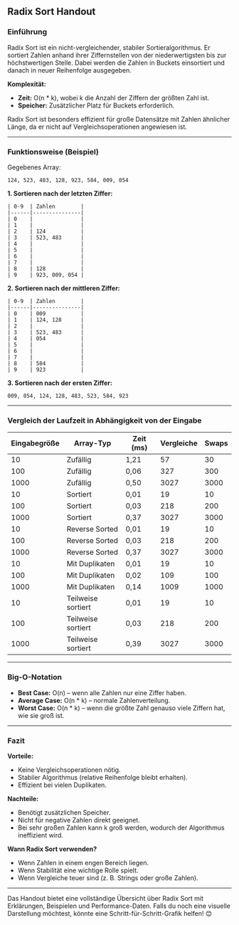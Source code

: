 ## Radix Sort Handout

### **Einführung**
Radix Sort ist ein nicht-vergleichender, stabiler Sortieralgorithmus. Er sortiert Zahlen anhand ihrer Ziffernstellen von der niederwertigsten bis zur höchstwertigen Stelle. Dabei werden die Zahlen in Buckets einsortiert und danach in neuer Reihenfolge ausgegeben.

**Komplexität:**
- **Zeit:** O(n * k), wobei k die Anzahl der Ziffern der größten Zahl ist.
- **Speicher:** Zusätzlicher Platz für Buckets erforderlich.

Radix Sort ist besonders effizient für große Datensätze mit Zahlen ähnlicher Länge, da er nicht auf Vergleichsoperationen angewiesen ist.

---

### **Funktionsweise (Beispiel)**
Gegebenes Array:
```
124, 523, 483, 128, 923, 584, 009, 054
```
**1. Sortieren nach der letzten Ziffer:**
```
| 0-9  | Zahlen        |
|------|---------------|
| 0    |               |
| 1    |               |
| 2    | 124           |
| 3    | 523, 483      |
| 4    |               |
| 5    |               |
| 6    |               |
| 7    |               |
| 8    | 128           |
| 9    | 923, 009, 054 |
```

**2. Sortieren nach der mittleren Ziffer:**
```
| 0-9  | Zahlen        |
|------|---------------|
| 0    | 009           |
| 1    | 124, 128      |
| 2    |               |
| 3    | 523, 483      |
| 4    | 054           |
| 5    |               |
| 6    |               |
| 7    |               |
| 8    | 584           |
| 9    | 923           |
```

**3. Sortieren nach der ersten Ziffer:**
```
009, 054, 124, 128, 483, 523, 584, 923
```

---

### **Vergleich der Laufzeit in Abhängigkeit von der Eingabe**
| Eingabegröße | Array-Typ          | Zeit (ms) | Vergleiche | Swaps  |
|--------------|--------------------|-----------|-----------|--------|
| 10           | Zufällig           | 1,21      | 57        | 30     |
| 100          | Zufällig           | 0,06      | 327       | 300    |
| 1000         | Zufällig           | 0,50      | 3027      | 3000   |
| 10           | Sortiert           | 0,01      | 19        | 10     |
| 100          | Sortiert           | 0,03      | 218       | 200    |
| 1000         | Sortiert           | 0,37      | 3027      | 3000   |
| 10           | Reverse Sorted     | 0,01      | 19        | 10     |
| 100          | Reverse Sorted     | 0,03      | 218       | 200    |
| 1000         | Reverse Sorted     | 0,37      | 3027      | 3000   |
| 10           | Mit Duplikaten     | 0,01      | 19        | 10     |
| 100          | Mit Duplikaten     | 0,02      | 109       | 100    |
| 1000         | Mit Duplikaten     | 0,14      | 1009      | 1000   |
| 10           | Teilweise sortiert | 0,01      | 19        | 10     |
| 100          | Teilweise sortiert | 0,03      | 218       | 200    |
| 1000         | Teilweise sortiert | 0,39      | 3027      | 3000   |

---

### **Big-O-Notation**
- **Best Case:** O(n) – wenn alle Zahlen nur eine Ziffer haben.
- **Average Case:** O(n * k) – normale Zahlenverteilung.
- **Worst Case:** O(n * k) – wenn die größte Zahl genauso viele Ziffern hat, wie sie groß ist.

---

### **Fazit**
 **Vorteile:**
- Keine Vergleichsoperationen nötig.
- Stabiler Algorithmus (relative Reihenfolge bleibt erhalten).
- Effizient bei vielen Duplikaten.

 **Nachteile:**
- Benötigt zusätzlichen Speicher.
- Nicht für negative Zahlen direkt geeignet.
- Bei sehr großen Zahlen kann k groß werden, wodurch der Algorithmus ineffizient wird.

**Wann Radix Sort verwenden?**
- Wenn Zahlen in einem engen Bereich liegen.
- Wenn Stabilität eine wichtige Rolle spielt.
- Wenn Vergleiche teuer sind (z. B. Strings oder große Zahlen).

---

Das Handout bietet eine vollständige Übersicht über Radix Sort mit Erklärungen, Beispielen und Performance-Daten. Falls du noch eine visuelle Darstellung möchtest, könnte eine Schritt-für-Schritt-Grafik helfen! 😊

